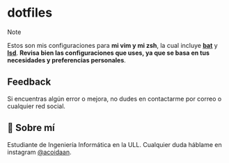 # dotfiles

> [!NOTE]
> Estos son mis configuraciones para <b>mi vim y mi zsh</b>, la cual incluye <b><u>[bat](https://github.com/sharkdp/bat)</u></b> y <b><u>[lsd](https://github.com/lsd-rs/lsd)</u></b>. <b>Revisa bien las configuraciones que uses, ya que se basa en tus necesidades y preferencias personales</b>.


## Feedback

Si encuentras algún error o mejora, no dudes en contactarme por correo o cualquier red social.
## 🚀 Sobre mí
Estudiante de Ingeniería Informática en la ULL. Cualquier duda háblame en instagram [@acoidaan](https://www.instagram.com/acoidaan/).

